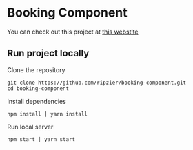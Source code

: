 # Booking Component

You can check out this project at
[this webstite](https://booking-component.vercel.app/)

## Run project locally

Clone the repository

```
git clone https://github.com/ripzier/booking-component.git
cd booking-component
```

Install dependencies

```
npm install | yarn install
```

Run local server

```
npm start | yarn start
```
